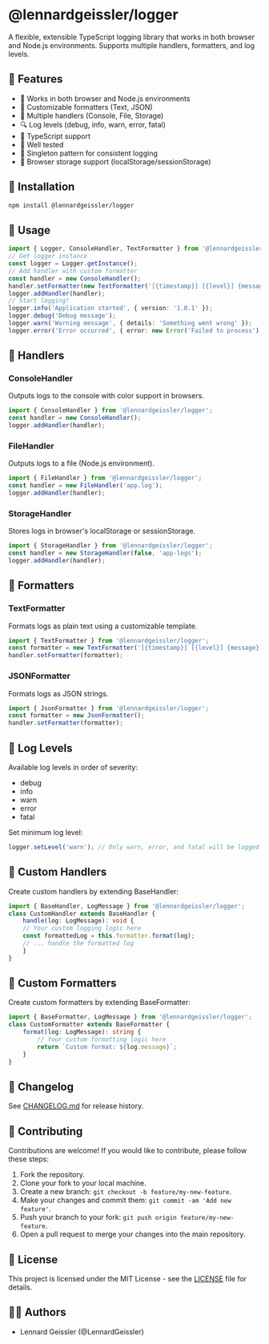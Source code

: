 # @lennardgeissler/logger

A flexible, extensible TypeScript logging library that works in both browser and Node.js environments. Supports multiple handlers, formatters, and log levels.

## 🚀 Features

- 🌟 Works in both browser and Node.js environments
- 🎨 Customizable formatters (Text, JSON)
- 📝 Multiple handlers (Console, File, Storage)
- 🔍 Log levels (debug, info, warn, error, fatal)
- 🎯 TypeScript support
- 🧪 Well tested
- 🔄 Singleton pattern for consistent logging
- 💾 Browser storage support (localStorage/sessionStorage)

## 🔧 Installation

```bash
npm install @lennardgeissler/logger
```

## 📖 Usage

```ts
import { Logger, ConsoleHandler, TextFormatter } from '@lennardgeissler/logger';
// Get logger instance
const logger = Logger.getInstance();
// Add handler with custom formatter
const handler = new ConsoleHandler();
handler.setFormatter(new TextFormatter('[{timestamp}] [{level}] {message}'));
logger.addHandler(handler);
// Start logging!
logger.info('Application started', { version: '1.0.1' });
logger.debug('Debug message');
logger.warn('Warning message', { details: 'Something went wrong' });
logger.error('Error occurred', { error: new Error('Failed to process') });
```

## 📝 Handlers

### ConsoleHandler

Outputs logs to the console with color support in browsers.

```ts
import { ConsoleHandler } from '@lennardgeissler/logger';
const handler = new ConsoleHandler();
logger.addHandler(handler);
```

### FileHandler

Outputs logs to a file (Node.js environment).

```ts
import { FileHandler } from '@lennardgeissler/logger';
const handler = new FileHandler('app.log');
logger.addHandler(handler);
```

### StorageHandler

Stores logs in browser's localStorage or sessionStorage.

```ts
import { StorageHandler } from '@lennardgeissler/logger';
const handler = new StorageHandler(false, 'app-logs');
logger.addHandler(handler);
```

## 🎨 Formatters

### TextFormatter

Formats logs as plain text using a customizable template.

```ts
import { TextFormatter } from '@lennardgeissler/logger';
const formatter = new TextFormatter('[{timestamp}] [{level}] {message}');
handler.setFormatter(formatter);
```

### JSONFormatter

Formats logs as JSON strings.

```ts
import { JsonFormatter } from '@lennardgeissler/logger';
const formatter = new JsonFormatter();
handler.setFormatter(formatter);
```

## 📝 Log Levels

Available log levels in order of severity:

- debug
- info
- warn
- error
- fatal

Set minimum log level:

```ts
logger.setLevel('warn'); // Only warn, error, and fatal will be logged
```

## 🧰 Custom Handlers

Create custom handlers by extending BaseHandler:

```ts
import { BaseHandler, LogMessage } from '@lennardgeissler/logger';
class CustomHandler extends BaseHandler {
    handle(log: LogMessage): void {
    // Your custom logging logic here
    const formattedLog = this.formatter.format(log);
    // ... handle the formatted log
    }
}
```

## 🎨 Custom Formatters

Create custom formatters by extending BaseFormatter:

```ts
import { BaseFormatter, LogMessage } from '@lennardgeissler/logger';
class CustomFormatter extends BaseFormatter {
    format(log: LogMessage): string {
        // Your custom formatting logic here
        return `Custom format: ${log.message}`;
    }
}
```

## 📝 Changelog

See [CHANGELOG.md](./CHANGELOG.md) for release history.

## 🤝 Contributing

Contributions are welcome! If you would like to contribute, please follow these steps:

1. Fork the repository.
2. Clone your fork to your local machine.
3. Create a new branch: `git checkout -b feature/my-new-feature`.
4. Make your changes and commit them: `git commit -am 'Add new feature'`.
5. Push your branch to your fork: `git push origin feature/my-new-feature`.
6. Open a pull request to merge your changes into the main repository.

## 📝 License

This project is licensed under the MIT License - see the [LICENSE](LICENSE) file for details.

## 👨‍💻 Authors

- Lennard Geissler (@LennardGeissler)
